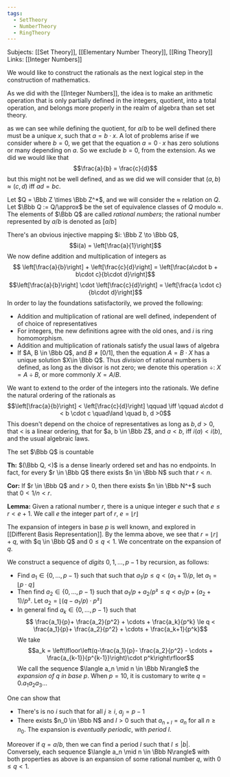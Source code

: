 ```yaml
---
tags:
  - SetTheory
  - NumberTheory
  - RingTheory
---
```

Subjects: [[Set Theory]], [[Elementary Number Theory]], [[Ring Theory]]
Links: [[Integer Numbers]]

We would like to construct the rationals as the next logical step in the construction of mathematics.

As we did with the [[Integer Numbers]], the idea is to make an arithmetic operation that is only partially defined in the integers, quotient, into a total operation, and belongs more properly in the realm of algebra than set set theory. 

as we can see while defining the quotient, for $a/b$ to be well defined there must be a unique $x$, such that $a = b\cdot x$. A lot of problems arise if we consider where $b = 0$, we get that the equation $a = 0 \cdot x$ has zero solutions or many depending on $a$. So we exclude $b =0$, from the extension.  As we did we would like that $$\frac{a}{b} = \frac{c}{d}$$
but this might not be well defined, and as we did we will consider that $(a,b) \approx (c, d)$ iff $ad = bc$. 

Let $Q = \Bbb Z \times \Bbb Z^*$, and we will consider the $\approx$ relation on $Q$. Let $\Bbb Q := Q/\approx$ be the set of equivalence classes of $Q$ modulo $\approx$. The elements of $\Bbb Q$ are called *rational numbers*; the rational number represented by $a/b$ is denoted as $[a/b]$ 

There's an obvious injective mapping $i: \Bbb Z \to \Bbb Q$, $$i(a) = \left[\frac{a}{1}\right]$$ We now define addition and multiplication of integers as $$ \left[\frac{a}{b}\right] + \left[\frac{c}{d}\right] = \left[\frac{a\cdot b + b\cdot c}{b\cdot d}\right]$$ $$\left[\frac{a}{b}\right] \cdot \left[\frac{c}{d}\right] = \left[\frac{a \cdot c}{b\cdot d}\right]$$ In order to lay the foundations satisfactorily, we proved the following:
- Addition and multiplication of rational are well defined, independent of of choice of representatives
- For integers, the new definitions agree with the old ones, and $i$ is ring homomorphism.
- Addition and multiplication of rationals satisfy the usual laws of algebra
- If $A, B \in \Bbb Q$, and $B \ne [0/1]$, then the equation $A = B\cdot X$ has a unique solution $X\in \Bbb Q$. Thus *division* of rational numbers is defined, as long as the divisor is not zero; we denote this operation $\div$: $X = A \div B$, or more commonly $X = A/B$.

We want to extend to the order of the integers into the rationals. We define the natural ordering of the rationals as $$\left[\frac{a}{b}\right] < \left[\frac{c}{d}\right] \qquad \iff \qquad a\cdot d < b \cdot c \quad\land \quad b, d >0$$
This doesn't depend on the choice of representatives as long as $b, d>0$, that $<$ is a linear ordering, that for $a, b \in \Bbb Z$, and $a<b$, iff $i(a) < i(b)$, and the usual algebraic laws. 

The set $\Bbb Q$ is countable

**Th:** $(\Bbb Q, <)$ is a dense linearly ordered set and has no endpoints. In fact, for every $r \in \Bbb Q$ there exists $n \in \Bbb N$ such that $r< n$.

**Cor:** If $r \in \Bbb Q$ and $r>0$, then there exists $n \in \Bbb N^+$ such that $0< 1/n <r$. 

**Lemma:** Given a rational number $r$, there is a unique integer $e$ such that $e \le r <e+1$. We call $e$ the integer part of $r$, $e = \lfloor r \rfloor$ 

The expansion of integers in base $p$ is well known, and explored in [[Different Basis Representation]]. By the lemma above, we see that $r = \lfloor r\rfloor +q$, with $q \in \Bbb Q$ and $0 \le q < 1$.  We concentrate on the expansion of $q$. 

We construct a sequence of *digits* $0, 1, \dots, p-1$ by recursion, as follows: 
- Find $a_1 \in \{0, \dots, p-1\}$ such that such that $a_1/p \le q < (a_1 +1)/p$, let $a_1 = \lfloor p \cdot q\rfloor$
- Then find $a_2 \in \{0, \dots, p-1\}$ such that $a_1/p + a_2/p² \le q < a_1/p +(a_2 +1)/p²$. Let $a_2 = \lfloor(q - a_1/p)\cdot p²\rfloor$
- In general find $a_k \in \{0, \dots, p-1\}$ such that $$ \frac{a_1}{p}+ \frac{a_2}{p^2} + \cdots + \frac{a_k}{p^k} \le q < \frac{a_1}{p}+ \frac{a_2}{p^2} + \cdots + \frac{a_k+1}{p^k}$$ We take $$a_k = \left\lfloor\left(q-\frac{a_1}{p}- \frac{a_2}{p^2} - \cdots + \frac{a_{k-1}}{p^{k-1}}\right)\cdot p^k\right\rfloor$$
We call the sequence $\langle a_n \mid n \in \Bbb N\rangle$ the *expansion of* $q$ *in base* $p$. When $p = 10$, it is customary to write $q=0.a_1 a_2 a_3 \dots$ 

One can show that
- There's is no $i$ such that for all $j \ge i$, $a_j = p-1$
- There exists $n_0 \in \Bbb N$ and $l >0$ such that $a_{n+l} = a_n$ for all $n \ge n_0$. The expansion is *eventually periodic*, with *period* $l$.

Moreover if $q = a/b$, then we can find a period $l$ such that $l \le |b|$. Conversely, each sequence $\langle a_n \mid n \in \Bbb N\rangle$ with both properties as above is an expansion of some rational number $q$, with $0 \le q <1$. 